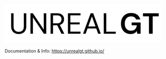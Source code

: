 [<img src="./logo.svg">](https://unrealgt.github.io/)

Documentation & Info: https://unrealgt.github.io/
